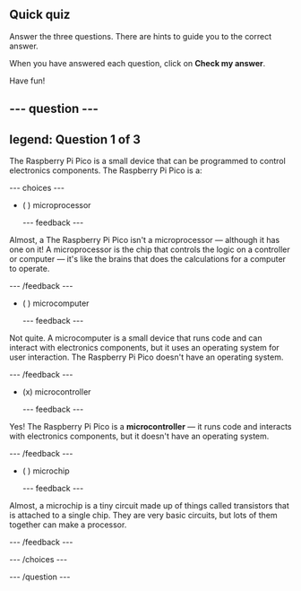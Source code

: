 ## Quick quiz

Answer the three questions. There are hints to guide you to the correct answer.

When you have answered each question, click on **Check my answer**. 

Have fun!

--- question ---
---
legend: Question 1 of 3
---

The Raspberry Pi Pico is a small device that can be programmed to control electronics components. The Raspberry Pi Pico is a:

--- choices ---

- ( ) microprocessor

  --- feedback ---
  
Almost, a The Raspberry Pi Pico isn't a microprocessor — although it has one on it! A microprocessor is the chip that controls the logic on a controller or computer — it's like the brains that does the calculations for a computer to operate.  

  --- /feedback ---

- ( ) microcomputer

  --- feedback ---
  
Not quite. A microcomputer is a small device that runs code and can interact with electronics components, but it uses an operating system for user interaction. The Raspberry Pi Pico doesn't have an operating system.

  --- /feedback ---

- (x) microcontroller

  --- feedback ---
  
Yes! The Raspberry Pi Pico is a **microcontroller** — it runs code and interacts with electronics components, but it doesn't have an operating system.

  --- /feedback ---

- ( ) microchip

  --- feedback ---
  
Almost, a microchip is a tiny circuit made up of things called transistors that is attached to a single chip. They are very basic circuits, but lots of them together can make a processor. 

  --- /feedback ---

--- /choices ---

--- /question ---
